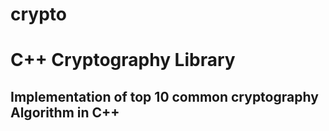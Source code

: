# crypto
# C++ Cryptography Library
## Implementation of top 10 common cryptography Algorithm in C++  
